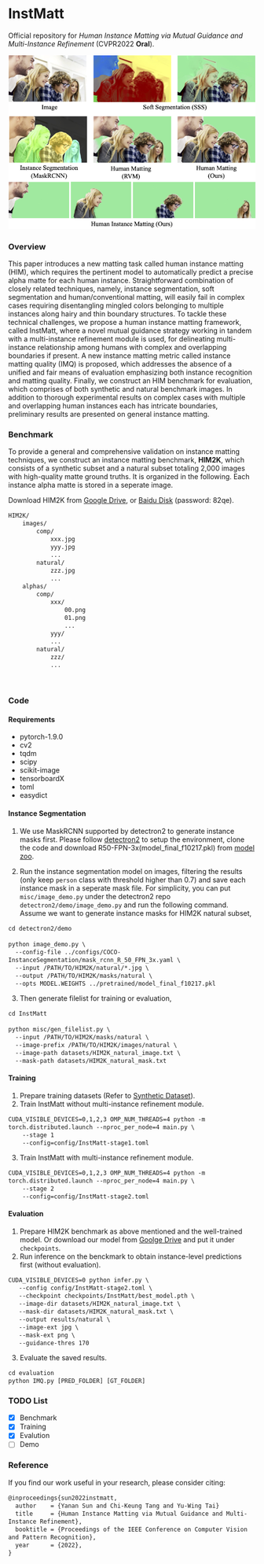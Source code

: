 # InstMatt
Official repository for *Human Instance Matting via Mutual Guidance and Multi-Instance Refinement* (CVPR2022 **Oral**).

<img src="figures/teaser.png" style="width:550px;" />

### Overview

This paper introduces a new matting task called human instance matting (HIM), which requires the pertinent model to automatically predict a precise alpha matte for each human instance.  Straightforward combination of  closely related techniques, namely, instance segmentation, soft segmentation and human/conventional matting, will easily fail in complex cases requiring disentangling mingled colors belonging to multiple instances along hairy and thin boundary structures.  To tackle these technical challenges, we propose a human instance matting framework, called InstMatt, where a novel mutual guidance strategy working in tandem with a multi-instance refinement module is used, for delineating multi-instance relationship among humans with complex and overlapping boundaries if present. A new instance matting metric called instance matting quality (IMQ) is proposed, which addresses the absence of a unified and fair means of evaluation emphasizing  both instance recognition and matting quality. Finally, we construct an HIM benchmark for evaluation, which comprises of both synthetic and natural benchmark images. In addition to thorough experimental results on complex cases with multiple and overlapping human instances each has intricate boundaries, preliminary results are presented on general instance matting.

### Benchmark

To provide a general and comprehensive validation on instance matting techniques, we construct an instance matting benchmark,  **HIM2K**, which consists of a synthetic  subset and a natural subset totaling 2,000 images with high-quality matte ground truths. It is organized in the following. Each instance alpha matte is stored in a seperate image.

Download HIM2K from [Google Drive](https://drive.google.com/file/d/11sUSUNdOTUZboc0zhjMz9Od2siuPTpeQ/view?usp=sharing), or [Baidu Disk](https://pan.baidu.com/s/1T6vZg7wse53I9DfLwCuUag) (password: 82qe).


```
HIM2K/
    images/
        comp/
            xxx.jpg
            yyy.jpg
            ...
        natural/
            zzz.jpg
            ...
    alphas/
        comp/
            xxx/
                00.png
                01.png
                ...
            yyy/
            ...
        natural/
            zzz/
            ...

				
```

### Code

#### Requirements

- pytorch-1.9.0
- cv2
- tqdm
- scipy
- scikit-image
- tensorboardX
- toml
- easydict

#### Instance Segmentation

1. We use MaskRCNN supported by detectron2 to generate instance masks first. Please follow [detectron2](https://github.com/facebookresearch/detectron2) to setup the environment, clone the code and download R50-FPN-3x(model_final_f10217.pkl) from [model zoo](https://github.com/facebookresearch/detectron2/blob/main/MODEL_ZOO.md). 

2. Run the instance segmentation model on images, filtering the results (only keep `person` class with threshold higher than 0.7) and save each instance mask in a seperate mask file. For simplicity, you can put `misc/image_demo.py` under the detectron2 repo `detectron2/demo/image_demo.py` and run the following command. Assume we want to generate instance masks for HIM2K natural subset,

```
cd detectron2/demo

python image_demo.py \
  --config-file ../configs/COCO-InstanceSegmentation/mask_rcnn_R_50_FPN_3x.yaml \
  --input /PATH/TO/HIM2K/natural/*.jpg \
  --output /PATH/TO/HIM2K/masks/natural \
  --opts MODEL.WEIGHTS ../pretrained/model_final_f10217.pkl
```


3. Then generate filelist for training or evaluation,

```
cd InstMatt

python misc/gen_filelist.py \
  --input /PATH/TO/HIM2K/masks/natural \
  --image-prefix /PATH/TO/HIM2K/images/natural \
  --image-path datasets/HIM2K_natural_image.txt \
  --mask-path datasets/HIM2K_natural_mask.txt

```

#### Training

1. Prepare training datasets (Refer to [Synthetic Dataset](datasets/README.md)). 
2. Train InstMatt without multi-instance refinement module.


```
CUDA_VISIBLE_DEVICES=0,1,2,3 OMP_NUM_THREADS=4 python -m torch.distributed.launch --nproc_per_node=4 main.py \
    --stage 1
    --config=config/InstMatt-stage1.toml

```

3. Train InstMatt with multi-instance refinement module.

```
CUDA_VISIBLE_DEVICES=0,1,2,3 OMP_NUM_THREADS=4 python -m torch.distributed.launch --nproc_per_node=4 main.py \
    --stage 2
    --config=config/InstMatt-stage2.toml

```

#### Evaluation

1. Prepare HIM2K benchmark as above mentioned and the well-trained model. Or download our model from [Goolge Drive](https://drive.google.com/file/d/1i_zQEqSG2i86G2jSz2IxgbanfyWqu-BF/view?usp=sharing) and put it under `checkpoints`.
2. Run inference on the benckmark to obtain instance-level predictions first (without evaluation).

```
CUDA_VISIBLE_DEVICES=0 python infer.py \
   --config config/InstMatt-stage2.toml \
   --checkpoint checkpoints/InstMatt/best_model.pth \
   --image-dir datasets/HIM2K_natural_image.txt \
   --mask-dir datasets/HIM2K_natural_mask.txt \
   --output results/natural \
   --image-ext jpg \
   --mask-ext png \
   --guidance-thres 170

```
3. Evaluate the saved results.

```
cd evaluation
python IMQ.py [PRED_FOLDER] [GT_FOLDER]
```

### TODO List

- [x] Benchmark
- [x] Training
- [x] Evalution
- [ ] Demo

### Reference

If you find our work useful in your research, please consider citing:

```
@inproceedings{sun2022instmatt,
  author    = {Yanan Sun and Chi-Keung Tang and Yu-Wing Tai}
  title     = {Human Instance Matting via Mutual Guidance and Multi-Instance Refinement},
  booktitle = {Proceedings of the IEEE Conference on Computer Vision and Pattern Recognition},
  year      = {2022},
}
```
